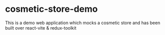 # cosmetic-store-demo
This is a demo web application which mocks a cosmetic store and has been built over react-vite &amp; redux-toolkit
